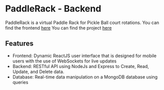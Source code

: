 
# PaddleRack - Backend

PaddleRack is a virtual Paddle Rack for Pickle Ball court rotations.
You can find the frontend [here](https://github.com/hosung-kim11/PaddleRack-Frontend)
You can find the project [here](https://paddlerack.live)
## Features

- Frontend: Dynamic ReactJS user interface that is designed for mobile users with the use of WebSockets for live updates
- Backend: RESTful API using NodeJs and Express to Create, Read, Update, and Delete data.
- Database: Real-time data manipulation on a MongoDB database using queries
